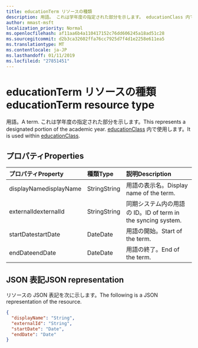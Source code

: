 ```yaml
---
title: educationTerm リソースの種類
description: 用語。 これは学年度の指定された部分を示します。 educationClass 内で使用します。
author: mmast-msft
localization_priority: Normal
ms.openlocfilehash: af11aa6b4a110417152c76dd606245a18ad51c28
ms.sourcegitcommit: d2b3ca32602ffa76cc7925d7f4d1e2258e611ea5
ms.translationtype: MT
ms.contentlocale: ja-JP
ms.lasthandoff: 01/11/2019
ms.locfileid: "27851451"
---
```

# <a name="educationterm-resource-type"></a><span data-ttu-id="d0bd3-105">educationTerm リソースの種類</span><span class="sxs-lookup"><span data-stu-id="d0bd3-105">educationTerm resource type</span></span>

<span data-ttu-id="d0bd3-106">用語。</span><span class="sxs-lookup"><span data-stu-id="d0bd3-106">A term.</span></span> <span data-ttu-id="d0bd3-107">これは学年度の指定された部分を示します。</span><span class="sxs-lookup"><span data-stu-id="d0bd3-107">This represents a designated portion of the academic year.</span></span> <span data-ttu-id="d0bd3-108">[educationClass](educationclass.md) 内で使用します。</span><span class="sxs-lookup"><span data-stu-id="d0bd3-108">It is used within [educationClass](educationclass.md).</span></span>

## <a name="properties"></a><span data-ttu-id="d0bd3-109">プロパティ</span><span class="sxs-lookup"><span data-stu-id="d0bd3-109">Properties</span></span>
| <span data-ttu-id="d0bd3-110">プロパティ</span><span class="sxs-lookup"><span data-stu-id="d0bd3-110">Property</span></span>     | <span data-ttu-id="d0bd3-111">種類</span><span class="sxs-lookup"><span data-stu-id="d0bd3-111">Type</span></span>   |<span data-ttu-id="d0bd3-112">説明</span><span class="sxs-lookup"><span data-stu-id="d0bd3-112">Description</span></span>|
|:---------------|:--------|:----------|
|<span data-ttu-id="d0bd3-113">displayName</span><span class="sxs-lookup"><span data-stu-id="d0bd3-113">displayName</span></span>| <span data-ttu-id="d0bd3-114">String</span><span class="sxs-lookup"><span data-stu-id="d0bd3-114">String</span></span>| <span data-ttu-id="d0bd3-115">用語の表示名。</span><span class="sxs-lookup"><span data-stu-id="d0bd3-115">Display name of the term.</span></span>| 
|<span data-ttu-id="d0bd3-116">externalId</span><span class="sxs-lookup"><span data-stu-id="d0bd3-116">externalId</span></span>|<span data-ttu-id="d0bd3-117">String</span><span class="sxs-lookup"><span data-stu-id="d0bd3-117">String</span></span>| <span data-ttu-id="d0bd3-118">同期システム内の用語の ID。</span><span class="sxs-lookup"><span data-stu-id="d0bd3-118">ID of term in the syncing system.</span></span>|
|<span data-ttu-id="d0bd3-119">startDate</span><span class="sxs-lookup"><span data-stu-id="d0bd3-119">startDate</span></span>|<span data-ttu-id="d0bd3-120">Date</span><span class="sxs-lookup"><span data-stu-id="d0bd3-120">Date</span></span>|<span data-ttu-id="d0bd3-121">用語の開始。</span><span class="sxs-lookup"><span data-stu-id="d0bd3-121">Start of the term.</span></span>|
|<span data-ttu-id="d0bd3-122">endDate</span><span class="sxs-lookup"><span data-stu-id="d0bd3-122">endDate</span></span>|<span data-ttu-id="d0bd3-123">Date</span><span class="sxs-lookup"><span data-stu-id="d0bd3-123">Date</span></span>|<span data-ttu-id="d0bd3-124">用語の終了。</span><span class="sxs-lookup"><span data-stu-id="d0bd3-124">End of the term.</span></span>|

## <a name="json-representation"></a><span data-ttu-id="d0bd3-125">JSON 表記</span><span class="sxs-lookup"><span data-stu-id="d0bd3-125">JSON representation</span></span>

<span data-ttu-id="d0bd3-126">リソースの JSON 表記を次に示します。</span><span class="sxs-lookup"><span data-stu-id="d0bd3-126">The following is a JSON representation of the resource.</span></span>

<!-- {
  "blockType": "resource",
  "optionalProperties": [

  ],
  "@odata.type": "microsoft.graph.educationTerm"
}-->

```json
{
  "displayName": "String",
  "externalId": "String",
  "startDate": "Date",
  "endDate": "Date"
}
```

<!-- uuid: 4e9d671f-3068-4e09-aba2-b39e81a0e452
2015-10-25 14:57:30 UTC -->
<!-- {
  "type": "#page.annotation",
  "description": "educationTerm resource",
  "keywords": "",
  "section": "documentation",
  "tocPath": ""
}-->
